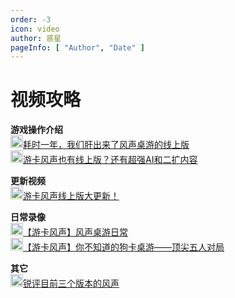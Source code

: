 ```yaml
---
order: -3
icon: video
author: 惑星
pageInfo: [ "Author", "Date" ]
---
```


# 视频攻略

**游戏操作介绍**\
[<img height="20" width="20" src="/images/bilibili.svg" />耗时一年，我们肝出来了风声桌游的线上版](https://www.bilibili.com/video/BV1RK421x7ie)\
[<img height="20" width="20" src="/images/bilibili.svg" />游卡风声也有线上版？还有超强AI和二扩内容](https://www.bilibili.com/video/BV1nx4y1y7qP)

**更新视频**\
[<img height="20" width="20" src="/images/bilibili.svg" />游卡风声线上版大更新！](https://www.bilibili.com/video/BV15iiPeHEgE)

**日常录像**\
[<img height="20" width="20" src="/images/bilibili.svg" />【游卡风声】风声桌游日常](https://www.bilibili.com/video/BV1JC4y1e72n)\
[<img height="20" width="20" src="/images/bilibili.svg" />【游卡风声】你不知道的狗卡桌游——顶尖五人对局](https://www.bilibili.com/video/BV1G94y1t7eC)

**其它**\
[<img height="20" width="20" src="/images/bilibili.svg" />锐评目前三个版本的风声](https://www.bilibili.com/video/BV1GJ4m1W7NE)
